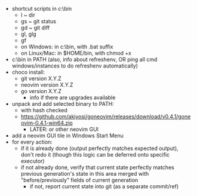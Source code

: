  - shortcut scripts in c:\bin
   - l ~ dir
   - gs ~ git status
   - gd ~ git diff
   - gl, glg
   - gf
   * on Windows: in c:\bin, with .bat suffix
   * on Linux/Mac: in $HOME/bin, with chmod +x
 - c:\bin in PATH (also, info about refreshenv, OR ping all cmd
   windows/instances to do refreshenv automatically)
 - choco install:
   - git version X.Y.Z
   - neovim version X.Y.Z
   - go version X.Y.Z
     - info if there are upgrades available
 - unpack and add selected binary to PATH:
   * with hash checked
   - https://github.com/akiyosi/goneovim/releases/download/v0.4.1/goneovim-0.4.1-win64.zip
     - LATER: or other neovim GUI
 - add a neovim GUI tile in Windows Start Menu
 - for every action:
   - if it is already done (output perfectly matches expected
     output), don't redo it (though this logic can be deferred
     onto specific executor)
   - if not already done, verify that current state perfectly
     matches previous generation's state in this area merged
     with "before/previously" fields of current generation
     - if not, report current state into git (as a separate
       commit/ref)


